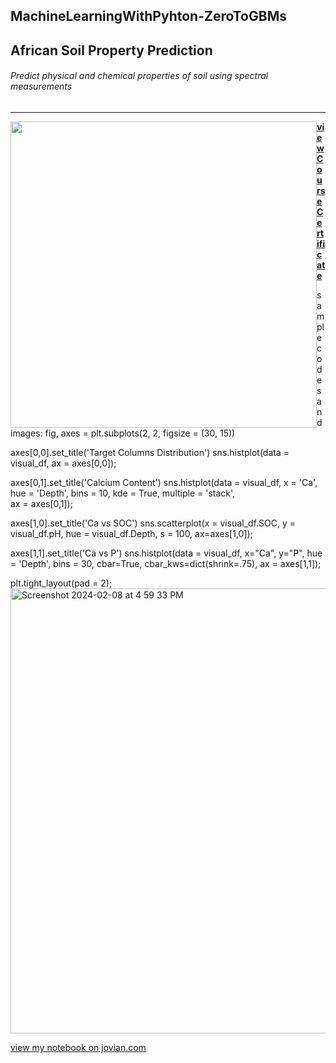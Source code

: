 ## MachineLearningWithPyhton-ZeroToGBMs

## African Soil Property Prediction 

###### Predict physical and chemical properties of soil using spectral measurements


***
<img src="https://www.almanac.com/sites/default/files/styles/primary_image_in_article/public/image_nodes/preparing_soil_for_planting-thinkstock_0.jpg?itok=bnuhazgM" style="width:490px; float: left; margin: 0 0px 0px 0px;"></img>

**[view Course Certificate](https://jovian.com/certificate/MFQTMMBQHE)**

sample codes and images:
fig, axes = plt.subplots(2, 2, figsize = (30, 15))

axes[0,0].set_title('Target Columns Distribution')
sns.histplot(data = visual_df,
                ax = axes[0,0]);

axes[0,1].set_title('Calcium Content')
sns.histplot(data = visual_df, 
                x = 'Ca',
                hue = 'Depth',
                bins = 10,
                kde = True,
                multiple = 'stack',               
                ax = axes[0,1]);


axes[1,0].set_title('Ca vs SOC')
sns.scatterplot(x = visual_df.SOC, 
                y = visual_df.pH, 
                hue = visual_df.Depth, 
                s = 100, 
                ax=axes[1,0]);

axes[1,1].set_title('Ca vs P')
sns.histplot(data = visual_df, 
             x="Ca", 
             y="P",
             hue = 'Depth',
             bins = 30,
             cbar=True, 
             cbar_kws=dict(shrink=.75),
             ax = axes[1,1]);


plt.tight_layout(pad = 2);
<img width="712" alt="Screenshot 2024-02-08 at 4 59 33 PM" src="https://github.com/dajo09/MachineLearningWithPyhton-ZeroToGBMs/assets/33592524/286aa1f5-6ec5-424d-897d-423421dc5466">

[view my notebook on jovian.com](https://jovian.com/dajo09/zerotogbms-course-project)




